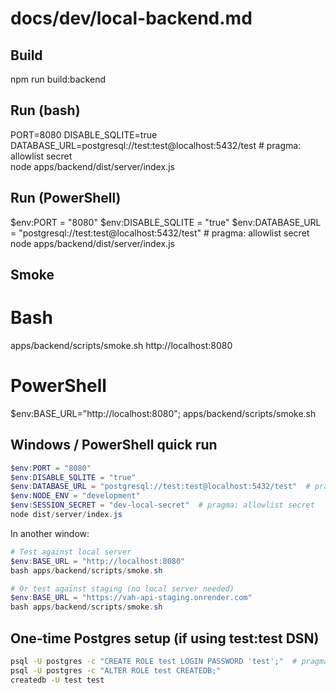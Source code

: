 # docs/dev/local-backend.md
## Build
npm run build:backend

## Run (bash)
PORT=8080 DISABLE_SQLITE=true DATABASE_URL=postgresql://test:test@localhost:5432/test  # pragma: allowlist secret \
node apps/backend/dist/server/index.js

## Run (PowerShell)
$env:PORT = "8080"
$env:DISABLE_SQLITE = "true"
$env:DATABASE_URL = "postgresql://test:test@localhost:5432/test"  # pragma: allowlist secret
node apps/backend/dist/server/index.js

## Smoke
# Bash
apps/backend/scripts/smoke.sh http://localhost:8080
# PowerShell
$env:BASE_URL="http://localhost:8080"; apps/backend/scripts/smoke.sh

## Windows / PowerShell quick run

```powershell
$env:PORT = "8080"
$env:DISABLE_SQLITE = "true"
$env:DATABASE_URL = "postgresql://test:test@localhost:5432/test"  # pragma: allowlist secret
$env:NODE_ENV = "development"
$env:SESSION_SECRET = "dev-local-secret"  # pragma: allowlist secret
node dist/server/index.js
```

In another window:

```powershell
# Test against local server
$env:BASE_URL = "http://localhost:8080"
bash apps/backend/scripts/smoke.sh

# Or test against staging (no local server needed)
$env:BASE_URL = "https://vah-api-staging.onrender.com"
bash apps/backend/scripts/smoke.sh
```

## One-time Postgres setup (if using test:test DSN)

```bash
psql -U postgres -c "CREATE ROLE test LOGIN PASSWORD 'test';"  # pragma: allowlist secret
psql -U postgres -c "ALTER ROLE test CREATEDB;"
createdb -U test test
```